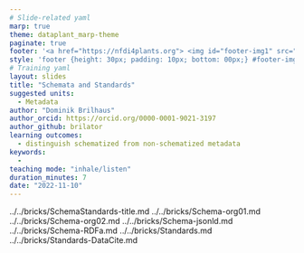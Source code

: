 ```yaml
---
# Slide-related yaml
marp: true
theme: dataplant_marp-theme
paginate: true
footer: '<a href="https://nfdi4plants.org"> <img id="footer-img1" src="../../images/_logos/DataPLANT/DataPLANT_logo_square_bg_transparent.svg"></a> <a href="https://creativecommons.org/licenses/by/4.0/"><img id="footer-img2" src="../../images/_logos/CreativeCommons/by.svg"> </a>'
style: 'footer {height: 30px; padding: 10px; bottom: 00px;} #footer-img1 {height: 30px; padding-left: 0px;} #footer-img2 {height: 20px; padding-left: 20px; opacity: 0.5;}'
# Training yaml
layout: slides
title: "Schemata and Standards"
suggested units:
  - Metadata
author: "Dominik Brilhaus"
author_orcid: https://orcid.org/0000-0001-9021-3197
author_github: brilator
learning outcomes:
  - distinguish schematized from non-schematized metadata  
keywords:
  - 
teaching mode: "inhale/listen"
duration_minutes: 7
date: "2022-11-10"
---
```


../../bricks/SchemaStandards-title.md
../../bricks/Schema-org01.md
../../bricks/Schema-org02.md
../../bricks/Schema-jsonld.md
../../bricks/Schema-RDFa.md
../../bricks/Standards.md
../../bricks/Standards-DataCite.md
